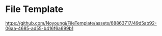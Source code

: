 # File Template

https://github.com/Noyoungj/FileTemplate/assets/68863717/49d5ab92-06aa-4685-ad55-b416f6a699b1
